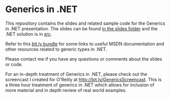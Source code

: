 Generics in .NET
========================

This repository contains the slides and related sample code for the Generics in .NET presentation.  The slides can be found [in the slides folder](./slides) and the .NET solution is in [src](./src).

Refer to this [bit.ly bundle]( http://bit.ly/GEN-Tag) for some links to useful MSDN documentation and other resources related to generic types in .NET.

Please contact me if you have any questions or comments about the slides or code. 

For an in-depth treatment of Generics in .NET, please check out the screencast I created for O'Reilly at http://bit.ly/GenericsScreencast.  This is a three hour treatment of generics in .NET which allows for inclusion of more material and in depth review of real world examples.

